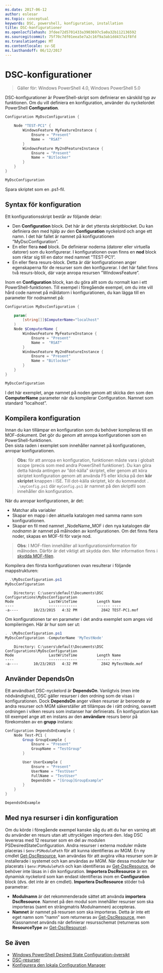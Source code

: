 ```yaml
---
ms.date: 2017-06-12
author: eslesar
ms.topic: conceptual
keywords: DSC, powershell, konfiguration, installation
title: DSC-konfigurationer
ms.openlocfilehash: 3fdee72d5701433a3903697c5a0a32b112136592
ms.sourcegitcommit: 75f70c7df01eea5e7a2c16f9a3ab1dd437a1f8fd
ms.translationtype: MT
ms.contentlocale: sv-SE
ms.lasthandoff: 06/12/2017
---
```

# <a name="dsc-configurations"></a>DSC-konfigurationer

>Gäller för: Windows PowerShell 4.0, Windows PowerShell 5.0

DSC-konfigurationer är PowerShell-skript som definierar en särskild typ av funktionen. Om du vill definiera en konfiguration, använder du nyckelordet PowerShell **Configuration**.

```powershell
Configuration MyDscConfiguration {

    Node "TEST-PC1" {
        WindowsFeature MyFeatureInstance {
            Ensure = "Present"
            Name =  "RSAT"
        }
        WindowsFeature My2ndFeatureInstance {
            Ensure = "Present"
            Name = "Bitlocker"
        }
    }
} 

MyDscConfiguration 
```

Spara skriptet som en .ps1-fil.

## <a name="configuration-syntax"></a>Syntax för konfiguration

Ett konfigurationsskript består av följande delar:

- Den **Configuration** block. Det här är det yttersta skriptblocket. Du kan definiera den med hjälp av den **Configuration** nyckelord och ange ett namn. I det här fallet är namnet på konfigurationen ”MyDscConfiguration”.
- En eller flera **nod** block. De definierar noderna (datorer eller virtuella datorer) som du konfigurerar. I konfigurationen ovan finns en **nod** block som riktar sig till en dator med namnet ”TEST-PC1”.
- En eller flera resurs-block. Detta är där konfigurationen anger egenskaperna för de resurser som den konfigurerar. I det här fallet finns två resurs-block, där varje anropa resursen ”WindowsFeature”.

Inom en **Configuration** block, kan du göra allt som du normalt kan i ett PowerShell-funktionen. Till exempel i föregående exempel, om du inte vill hård code namnet på måldatorn i konfigurationen, du kan lägga till en parameter för nodnamnet på:

```powershell
Configuration MyDscConfiguration {

    param(
        [string[]]$ComputerName="localhost"
    )
    Node $ComputerName {
        WindowsFeature MyFeatureInstance {
            Ensure = "Present"
            Name =  "RSAT"
        }
        WindowsFeature My2ndFeatureInstance {
            Ensure = "Present"
            Name = "Bitlocker"
        }
    }
}

MyDscConfiguration 
```

I det här exemplet, ange namnet på noden genom att skicka den som den **ComputerName** parameter när du kompilerar Configuration. Namnet som standard ”localhost”.

## <a name="compiling-the-configuration"></a>Kompilera konfiguration

Innan du kan tillämpar en konfiguration som du behöver kompileras till en MOF-dokument. Det gör du genom att anropa konfigurationen som en PowerShell-funktionen.  
Den sista raden i exemplet som innehåller namnet på konfigurationen, anropar konfigurationen.

>**Obs:** för att anropa en konfiguration, funktionen måste vara i globalt scope (precis som med andra PowerShell funktioner). 
>Du kan göra detta hända antingen av ”dot-källa” skriptet, eller genom att köra skriptet konfiguration genom att använda F5 eller klicka på den **kör skriptet** knappen i ISE. 
>Till dot-källa skriptet, kör du kommandot `. .\myConfig.ps1` där `myConfig.ps1` är namnet på den skriptfil som innehåller din konfiguration.

När du anropar konfigurationen, är det:

- Matchar alla variabler 
- Skapar en mapp i den aktuella katalogen med samma namn som konfigurationen.
- Skapar en fil med namnet _NodeName_MOF i den nya katalogen där _nodnamn_ är namnet på målnoden av konfigurationen. 
    Om det finns flera noder, skapas en MOF-fil för varje nod.

>**Obs**: I MOF-filen innehåller all konfigurationsinformation för målnoden. Därför är det viktigt att skydda den. 
>Mer information finns i [skydda MOF-filen](secureMOF.md).

Kompilera den första konfigurationen ovan resulterar i följande mappstrukturen:

```powershell
. .\MyDscConfiguration.ps1
MyDscConfiguration
```

```
    Directory: C:\users\default\Documents\DSC Configurations\MyDscConfiguration
Mode                LastWriteTime         Length Name                                                                                              
----                -------------         ------ ----                                                                                         
-a----       10/23/2015   4:32 PM           2842 TEST-PC1.mof
```  

Om konfigurationen tar en parameter i det andra exemplet som anges vid kompileringen. Här är hur som ser ut:

```powershell
. .\MyDscConfiguration.ps1
MyDscConfiguration -ComputerName 'MyTestNode'
```

```
    Directory: C:\users\default\Documents\DSC Configurations\MyDscConfiguration
Mode                LastWriteTime         Length Name                                                                                              
----                -------------         ------ ----                                                                                         
-a----       10/23/2015   4:32 PM           2842 MyTestNode.mof
```      

## <a name="using-dependson"></a>Använder DependsOn

Ett användbart DSC-nyckelord är **DependsOn**. Vanligtvis (men inte nödvändigtvis), DSC gäller resurser i den ordning som de visas i konfigurationen. Dock **DependsOn** anger vilken resurser är beroende av andra resurser och MGM säkerställer att tillämpas de i rätt ordning, oavsett ordningen i vilken resurs som instanser har definierats. En konfiguration kan till exempel ange att en instans av den **användare** resurs beror på förekomsten av en **grupp** instans:

```powershell
Configuration DependsOnExample {
    Node Test-PC1 {
        Group GroupExample {
            Ensure = "Present"
            GroupName = "TestGroup"
        }

        User UserExample {
            Ensure = "Present"
            UserName = "TestUser"
            FullName = "TestUser"
            DependsOn = "[Group]GroupExample"
        }
    }
}

DependsOnExample
```

## <a name="using-new-resources-in-your-configuration"></a>Med nya resurser i din konfiguration

Om du körde i föregående exempel kanske såg du att du har en varning att du använder en resurs utan att uttryckligen importera den.
Idag DSC levereras med 12 resurser som en del av modulen PSDesiredStateConfiguration. Andra resurser i externa moduler måste placeras i `$env:PSModulePath` för att kunna identifieras av MGM. En ny cmdlet [Get-DscResource](https://technet.microsoft.com/en-us/library/dn521625.aspx), kan användas för att avgöra vilka resurser som är installerade i systemet och kan användas av MGM. När dessa moduler har placerats i `$env:PSModulePath` och kan identifieras av [Get-DscResource](https://technet.microsoft.com/en-us/library/dn521625.aspx), de behöver inte läsas in i din konfiguration. 
**Importera DscResource** är en dynamisk nyckelord som kan endast identifieras inom en **Configuration** block (dvs. det inte är en cmdlet). 
**Importera DscResource** stöder två parametrar:
- **Modulnamn** är det rekommenderade sättet att använda **importera DscResource**. Namnet på den modul som innehåller resurser som ska importeras (samt en strängmatris Modulnamnen) accepteras. 
- **Namnet** är namnet på resursen som ska importeras. Detta är inte ett eget namn som ”namn” som returneras av [Get-DscResource](https://technet.microsoft.com/en-us/library/dn521625.aspx), men Klassnamnet används när definierar resursschemat (returneras som **ResourceType** av [Get-DscResource](https://technet.microsoft.com/en-us/library/dn521625.aspx)). 

## <a name="see-also"></a>Se även
* [Windows PowerShell Desired State Configuration-översikt](overview.md)
* [DSC-resurser](resources.md)
* [Konfigurera den lokala Configuration Manager](metaConfig.md)

